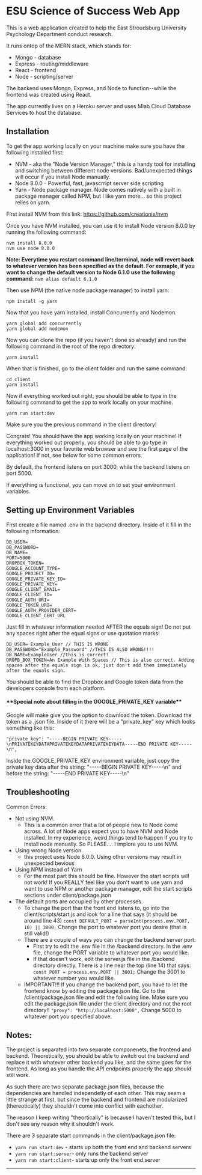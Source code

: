 <h1>ESU Science of Success Web App</h1>


This is a web application created to help the East Stroudsburg University Psychology Department conduct research.

It runs ontop of the MERN stack, which stands for:
* Mongo - database 
* Express - routing/middleware
* React - frontend 
* Node - scripting/server 

The backend uses Mongo, Express, and Node to function--while the frontend was created using React.

The app currently lives on a Heroku server and uses Mlab Cloud Database Services to host the database.

<h2>Installation</h2>

To get the app working locally on your machine make sure you have the following installed first:

* NVM - aka the "Node Version Manager," this is a handy tool for installing and switching between different node versions. Bad/unexpected things will occur if you install Node manually.
* Node 8.0.0 - Powerful, fast, javascrript server side scripting 
* Yarn - Node package manager. Node comes natively with a built in package manager called NPM, but I like yarn more... so this project relies on yarn.

First install NVM from this link:
https://github.com/creationix/nvm

Once you have NVM installed, you can use it to install Node version 8.0.0 by running the following command:

````
nvm install 8.0.0
nvm use node 8.0.0
````
**Note: Everytime you restart command line/terminal, node will revert back to whatever version has been specified as the default. For exmaple, if you want to change the default version to Node 6.1.0 use the following command:**
`nvm alias default 6.1.0`


Then use NPM (the native node package manager) to install yarn:

`npm install -g yarn` 

Now that you have yarn installed, install Concurrently and Nodemon. 

```
yarn global add concurrently
yarn global add nodemon
```
Now you can clone the repo (if you haven't done so already) and run the following command in the root of the repo directory:

`yarn install`

When that is finished, go to the client folder and run the same command:

```
cd client
yarn install
``` 

Now if everything worked out right, you should be able to type in the following command to get the app to work locally on your machine.

`yarn run start:dev`

Make sure you the previous command in the client directory!

Congrats! You should have the app working locally on your machine! If everything worked out properly, you should be able to go type in localhost:3000 in your favorite web browser and see the first page of the application! If not, see below for some common errors.

By default, the frontend listens on port 3000, while the backend listens on port 5000.

If everything is functional, you can move on to set your environment variables.

<h2>Setting up Environment Variables</h2>

First create a file named .env in the backend directory. Inside of it fill in the following information:
```
DB_USER=
DB_PASSWORD=
DB_NAME=
PORT=5000
DROPBOX_TOKEN=
GOOGLE_ACCOUNT_TYPE=
GOOGLE_PROJECT_ID=
GOOGLE_PRIVATE_KEY_ID=
GOOGLE_PRIVATE_KEY=
GOOGLE_CLIENT_EMAIL=
GOOGLE_CLIENT_ID=
GOOGLE_AUTH_URI=
GOOGLE_TOKEN_URI=
GOOGLE_AUTH_PROVIDER_CERT=
GOOGLE_CLIENT_CERT_URL
```
Just fill in whatever information needed AFTER the equals sign! Do not put any spaces right after the equal signs or use quotation marks!
```
DB_USER= Example_User // THIS IS WRONG
DB_PASSWORD="Example_Password" //THIS IS ALSO WRONG!!!!
DB_NAME=ExampleUser //this is correct!
DROPB_BOX_TOKEN=An Example With Spaces // This is also correct. Adding spaces after the equals sign is ok, just don't add them immediately after the equals sign.
```
You should be able to find the Dropbox and Google token data from the developers console from each platform. 

<h4>**Special note about filling in the GOOGLE_PRIVATE_KEY variable**</h4>
Google will make give you the option to download the token. 
Download the token as a .json file. Inside of it there will be a "private_key" key which looks something like this:

`
"private_key": "-----BEGIN PRIVATE KEY-----\nPRIVATEKEYDATAPRIVATEKEYDATAPRIVATEKEYDATA-----END PRIVATE KEY-----\n",
`

Inside the GOOGLE_PRIVATE_KEY environment variable, just copy the private key data after the string: "-----BEGIN PRIVATE KEY-----\n" and before the string: "-----END PRIVATE KEY-----\n"

<h2>Troubleshooting</h2>
Common Errors:

* Not using NVM.
  * This is a common error that a lot of people new to Node come across. A lot of Node apps expect you to have NVM and Node installed. In my experience, weird things tend to happen if you try to install node manually. So PLEASE.... I implore you to use NVM.
* Using wrong Node version.
  * this project uses Node 8.0.0. Using other versions may result in unexpected bevious
* Using NPM instead of Yarn
  * For the most part this should be fine. However the start scripts will not work! If you REALLY feel like you don't want to use yarn and want to use NPM or another package manager, edit the start scripts sections under client/package.json
* The default ports are occupied by other processes.
  * To change the port thar the front end listens to, go into the client/scripts/start.js and look for a line that says (it should be around line 43)
    `const DEFAULT_PORT = parseInt(process.env.PORT, 10) || 3000;`
    Change the port to whatever port you desire (that is still valid!)
  * There are a couple of ways you can change the backend server port:
    *  First try to edit the .env file in the /backend directory. In the .env file, change the PORT variable to whatever port you would like.
    *  If that doesn't work, edit the server.js file in the /backend directory directly. There is a line near the top (line 14) that says:
       `const PORT = process.env.PORT || 3001;`
       Change the 3001 to whatever number you would like.
  * IMPORTANT!!! If you change the backend port, you have to let the frontend know by editing the package.json file. Go to the /client/package.json file and edit the following line. Make sure you edit the package.json file under the client directory and not the root directory!!
       `"proxy": "http://localhost:5000",` Change 5000 to whatever port you specified above.

<h2>Notes:</h2>

The project is separated into two separate componenets, the frontend and backend. Theoretically, you should be able to switch out the backend and replace it with whatever other backend you like, and the same goes for the frontend. As long as you handle the API endpoints properly the app should still work.

As such there are two separate package.json files, because the dependencies are handled independetly of each other. This may seem a little strange at first, but since the backend and frontend are modularized (thereotically) they shouldn't come into conflict with eachother.

The reason I keep writing "theortically" is because I haven't tested this, but I don't see any reason why it shouldn't work.

There are 3 separate start commands in the client/package.json file:
*  `yarn run start:dev` - starts up both the front end and backend servers
*  `yarn run start:server`- only runs the backend server
*  `yarn run start:client`- starts up only the front end server

<hr>
